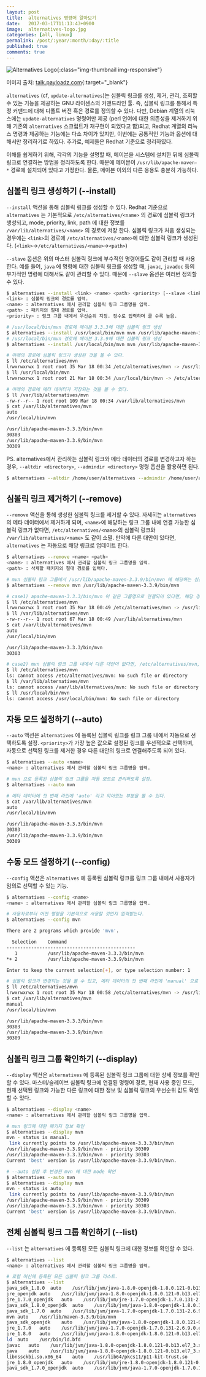 ```yaml
---
layout: post
title:  alternatives 명령어 알아보기
date:   2017-03-17T11:13:43+0900
image:  alternatives-logo.jpg
categories: [all, linux]
permalink: /post/:year/:month/:day/:title
published: true
comments: true
---
```


![Alternatives Logo](/static/img/posts/alternatives-logo.jpg){:class="img-thumbnail img-responsive"}

이미지 출처: [talk.payloadz.com](http://talk.payloadz.com/top-10-paypal-alternatives){:target="_blank"}

`alternatives` (cf, `update-alternatives`)는 심볼릭 링크를 생성, 제거, 관리, 조회할 수 있는 기능을 제공하는 GNU 라이센스의 커맨드라인 툴. 즉, 심볼릭 링크를 통해서 특정 커맨드에 대해 디폴트 버전 혹은 경로를 정의할 수 있다. 다만, Debian 계열의 리눅스에는 `update-alternatives` 명령어만 제공 (perl 언어에 대한 의존성을 제거하기 위해 기존의 `alternatives` 스크립트가 재구현이 되었다고 함)되고, Redhat 계열의 리눅스 명령과 제공하는 기능에는 다소 차이가 있지만, 이번에는 공통적인 기능과 옵션에 대해서만 정리하기로 하였다. 추가로, 예제들은 Redhat 기준으로 정리하였다.

이해를 쉽게하기 위해, 각각의 기능을 설명할 때, 메이븐을 시스템에 설치한 뒤에 심볼릭 링크로 연결하는 방법을 정리하도록 한다. 때문에 메이븐이 `/usr/lib/apache-maven-*` 경로에 설치되어 있다고 가정한다. 물론, 메이븐 이외의 다른 응용도 충분히 가능하다.

## 심볼릭 링크 생성하기 (--install)

`--install` 액션을 통해 심볼릭 링크를 생성할 수 있다. Redhat 기준으로 `alternatives` 는 기본적으로 `/etc/alternatives/<name>` 의 경로에 심볼릭 링크가 생성되고, mode, priority, link, path 에 대한 정보를 `/var/lib/alternatives/<name>` 의 경로에 저장 한다. 심볼릭 링크가 처음 생성되는 경우에는 `<link>`의 경로에 `/etc/alternatives/<name>`에 대한 심볼릭 링크가 생성된다. (`<link>`->`/etc/alternatives/<name>`->`<path>`)

`--slave` 옵션은 위의 마스터 심볼릭 링크에 부수적인 명령어들도 같이 관리할 때 사용한다. 예를 들어, `java` 에 명령에 대한 심볼릭 링크를 생성할 때, `javac`, `javadoc` 등의 부가적인 명령에 대해서도 같이 관리할 수 있다. 때문에 `--slave` 옵션은 여러번 정의할 수 있다.

```bash
$ alternatives --install <link> <name> <path> <priority> [--slave <link> <name> <path>]*
<link> : 심볼릭 링크의 경로를 입력.
<name> : alternatives 에서 관리할 심볼릭 링크 그룹명을 입력.
<path> : 패키지의 절대 경로를 입력.
<priority> : 링크 그룹 내에서 우선순위 지정. 정수로 입력하며 클 수록 높음.
```

```bash
# /usr/local/bin/mvn 경로에 메이븐 3.3.3에 대한 심볼릭 링크 생성
$ alternatives --install /usr/local/bin/mvn mvn /usr/lib/apache-maven-3.3.3/bin/mvn 30303
# /usr/local/bin/mvn 경로에 메이븐 3.3.9에 대한 심볼릭 링크 생성
$ alternatives --install /usr/local/bin/mvn mvn /usr/lib/apache-maven-3.3.9/bin/mvn 30309

# 아래의 경로에 심볼릭 링크가 생성된 것을 볼 수 있다.
$ ll /etc/alternatives/mvn
lrwxrwxrwx 1 root root 35 Mar 18 00:34 /etc/alternatives/mvn -> /usr/lib/apache-maven-3.3.9/bin/mvn
$ ll /usr/local/bin/mvn
lrwxrwxrwx 1 root root 21 Mar 18 00:34 /usr/local/bin/mvn -> /etc/alternatives/mvn

# 아래의 경로에 메타 데이터가 저장되는 것을 볼 수 있다.
$ ll /var/lib/alternatives/mvn
-rw-r--r-- 1 root root 109 Mar 18 00:34 /var/lib/alternatives/mvn
$ cat /var/lib/alternatives/mvn
auto
/usr/local/bin/mvn

/usr/lib/apache-maven-3.3.3/bin/mvn
30303
/usr/lib/apache-maven-3.3.9/bin/mvn
30309
```

PS. alternatives에서 관리하는 심볼릭 링크와 메타 데이터의 경로를 변경하고자 하는 경우, `--altdir <directory>`, `--admindir <directory>` 명령 옵션을 활용하면 된다.

```bash
$ alternatives --altdir /home/user/alternatives --admindir /home/user/alternatives/meta --install /home/user/bin/mvn mvn /usr/lib/maven-3.3.9/bin/mvn 1
```


## 심볼릭 링크 제거하기 (--remove)

`--remove` 액션을 통해 생성한 심볼릭 링크를 제거할 수 있다. 자세히는 `alternatives` 의 메타 데이터에서 제거하게 되며, `<name>`에 해당하는 링크 그룹 내에 연결 가능한 심볼릭 링크가 없다면, `/etc/alternatives/<name>`의 심볼릭 링크와 `/var/lib/alternatives/<name>` 도 같이 소멸. 만약에 다른 대안이 있다면, `alternatives` 는 자동으로 해당 링크로 업데이트 한다.

```bash
$ alternatives --remove <name> <path>
<name> : alternatives 에서 관리할 심볼릭 링크 그룹명을 입력.
<path> : 삭제할 패키지의 절대 경로를 입력다.
```

```bash
# mvn 심볼릭 링크 그룹에서 /usr/lib/apache-maven-3.3.9/bin/mvn 에 해당하는 심볼릭 링크 메타 정보 제거
$ alternatives --remove mvn /usr/lib/apache-maven-3.3.9/bin/mvn

# case1) apache-maven-3.3.3/bin/mvn 이 같은 그룹명으로 연결되어 있다면, 해당 경로로 업데이트 된다.
$ ll /etc/alternatives/mvn
lrwxrwxrwx 1 root root 35 Mar 18 00:49 /etc/alternatives/mvn -> /usr/lib/apache-maven-3.3.3/bin/mvn
$ ll /var/lib/alternatives/mvn
-rw-r--r-- 1 root root 67 Mar 18 00:49 /var/lib/alternatives/mvn
$ cat /var/lib/alternatives/mvn
auto
/usr/local/bin/mvn

/usr/lib/apache-maven-3.3.3/bin/mvn
30303

# case2) mvn 심볼릭 링크 그룹 내에서 다른 대안이 없다면, /etc/alternatives/mvn, /var/lib/alternatives/mvn, /usr/local/bin/mvn의 경로의 파일과 링크가 제거된다.
$ ll /etc/alternatives/mvn
ls: cannot access /etc/alternatives/mvn: No such file or directory
$ ll /var/lib/alternatives/mvn
ls: cannot access /var/lib/alternatives/mvn: No such file or directory
$ ll /usr/local/bin/mvn
ls: cannot access /usr/local/bin/mvn: No such file or directory
```

## 자동 모드 설정하기 (--auto)

`--auto` 액션은 `alternatives` 에 등록된 심볼릭 링크를 링크 그룹 내에서 자동으로 선택하도록 설정. `<priority>`가 가장 높은 값으로 설정된 링크를 우선적으로 선택하며, 자동으로 선택된 링크를 제거한 경우 다른 대안의 링크로 연결해주도록 되어 있다.

```bash
$ alternatives --auto <name>
<name> : alternatives 에서 관리할 심볼릭 링크 그룹명을 입력.
```

```bash
# mvn 으로 등록된 심볼릭 링크 그룹을 자동 모드로 관리하도록 설정.
$ alternatives --auto mvn

# 메타 데이터에 첫 번째 라인에 'auto' 라고 되어있는 부분을 볼 수 있다.
$ cat /var/lib/alternatives/mvn
auto
/usr/local/bin/mvn

/usr/lib/apache-maven-3.3.3/bin/mvn
30303
/usr/lib/apache-maven-3.3.9/bin/mvn
30309
```

## 수동 모드 설정하기 (--config)

`--config` 액션은 `alternatives` 에 등록된 심볼릭 링크를 링크 그룹 내에서 사용자가 임의로 선택할 수 있는 기능.

```bash
$ alternatives --config <name>
<name> : alternatives 에서 관리할 심볼릭 링크 그룹명을 입력.
```

```bash
# 사용자로부터 어떤 명령을 기본적으로 사용할 것인지 입력받는다.
$ alternatives --config mvn

There are 2 programs which provide 'mvn'.

  Selection    Command
-----------------------------------------------
   1           /usr/lib/apache-maven-3.3.3/bin/mvn
*+ 2           /usr/lib/apache-maven-3.3.9/bin/mvn

Enter to keep the current selection[+], or type selection number: 1

# 심볼릭 링크가 변경되는 것을 볼 수 있고, 메타 데이터의 첫 번째 라인에 'manual' 으로 정의된 부분을 볼 수 있다.
$ ll /etc/alternatives/mvn
lrwxrwxrwx 1 root root 35 Mar 18 00:58 /etc/alternatives/mvn -> /usr/lib/apache-maven-3.3.3/bin/mvn
$ cat /var/lib/alternatives/mvn
manual
/usr/local/bin/mvn

/usr/lib/apache-maven-3.3.3/bin/mvn
30303
/usr/lib/apache-maven-3.3.9/bin/mvn
30309
```

## 심볼릭 링크 그룹 확인하기 (--display)

`--display` 액션은 `alternatives` 에 등록된 심볼릭 링크 그룹에 대한 상세 정보를 확인할 수 있다. 마스터/슬레이브 심볼릭 링크에 연결된 명령어 경로, 현재 사용 중인 모드, 현재 선택된 링크와 가능한 다른 링크에 대한 정보 및 심볼릭 링크의 우선순위 값도 확인할 수 있다.

```bash
$ alternatives --display <name>
<name> : alternatives 에서 관리할 심볼릭 링크 그룹명을 입력.
```

```bash
# mvn 링크에 대한 패키지 정보 확인
$ alternatives --display mvn
mvn - status is manual.
 link currently points to /usr/lib/apache-maven-3.3.3/bin/mvn
/usr/lib/apache-maven-3.3.9/bin/mvn - priority 30309
/usr/lib/apache-maven-3.3.3/bin/mvn - priority 30303
Current 'best' version is /usr/lib/apache-maven-3.3.9/bin/mvn.

# --auto 설정 후 변경된 mvn 에 대한 mode 확인
$ alternatives --auto mvn
$ alternatives --display mvn
mvn - status is auto.
 link currently points to /usr/lib/apache-maven-3.3.9/bin/mvn
/usr/lib/apache-maven-3.3.9/bin/mvn - priority 30309
/usr/lib/apache-maven-3.3.3/bin/mvn - priority 30303
Current 'best' version is /usr/lib/apache-maven-3.3.9/bin/mvn.
```

## 전체 심볼릭 링크 그룹 확인하기 (--list)

`--list` 는 `alternatives` 에 등록된 모든 심볼릭 링크에 대한 정보를 확인할 수 있다.

```bash
$ alternatives --list
<name> : alternatives 에서 관리할 심볼릭 링크 그룹명을 입력.
```

```bash
# 로컬 머신에 등록된 모든 심볼릭 링크 그룹 리스트.
$ alternatives --list
java_sdk_1.8.0	auto	/usr/lib/jvm/java-1.8.0-openjdk-1.8.0.121-0.b13.el7_3.x86_64
jre_openjdk	auto	/usr/lib/jvm/java-1.8.0-openjdk-1.8.0.121-0.b13.el7_3.x86_64/jre
jre_1.7.0_openjdk	auto	/usr/lib/jvm/jre-1.7.0-openjdk-1.7.0.131-2.6.9.0.el7_3.x86_64
java_sdk_1.8.0_openjdk	auto	/usr/lib/jvm/java-1.8.0-openjdk-1.8.0.121-0.b13.el7_3.x86_64
java_sdk_1.7.0	auto	/usr/lib/jvm/java-1.7.0-openjdk-1.7.0.131-2.6.9.0.el7_3.x86_64
mvn	auto	/usr/lib/maven-3.3.9/bin/mvn
java_sdk_openjdk	auto	/usr/lib/jvm/java-1.8.0-openjdk-1.8.0.121-0.b13.el7_3.x86_64
jre_1.7.0	auto	/usr/lib/jvm/java-1.7.0-openjdk-1.7.0.131-2.6.9.0.el7_3.x86_64/jre
jre_1.8.0	auto	/usr/lib/jvm/java-1.8.0-openjdk-1.8.0.121-0.b13.el7_3.x86_64/jre
ld	auto	/usr/bin/ld.bfd
javac	auto	/usr/lib/jvm/java-1.8.0-openjdk-1.8.0.121-0.b13.el7_3.x86_64/bin/javac
java	auto	/usr/lib/jvm/java-1.8.0-openjdk-1.8.0.121-0.b13.el7_3.x86_64/jre/bin/java
libnssckbi.so.x86_64	auto	/usr/lib64/pkcs11/p11-kit-trust.so
jre_1.8.0_openjdk	auto	/usr/lib/jvm/jre-1.8.0-openjdk-1.8.0.121-0.b13.el7_3.x86_64
java_sdk_1.7.0_openjdk	auto	/usr/lib/jvm/java-1.7.0-openjdk-1.7.0.131-2.6.9.0.el7_3.x86_64
```
